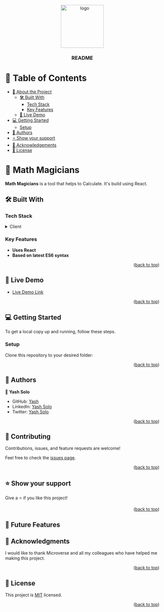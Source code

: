 
<a name="readme-top"></a>

<!--
HOW TO USE:
This is an example of how you may give instructions on setting up your project locally.

Modify this file to match your project and remove sections that don't apply.

REQUIRED SECTIONS:
- Table of Contents
- About the Project
  - Built With
  - Live Demo
- Getting Started
- Authors
- Future Features
- Contributing
- Show your support
- Acknowledgements
- License

After you're finished please remove all the comments and instructions!
-->

<div align="center">

  <img src="https://user-images.githubusercontent.com/74345713/208942551-07d6427b-ff1a-4d6e-8f14-21c206cbe1db.png" alt="logo" width="140"  height="auto" />
  <br/>

  <h3><b>README</b></h3>

</div>

<!-- TABLE OF CONTENTS -->

# 📗 Table of Contents

- [📖 About the Project](#about-project)
  - [🛠 Built With](#built-with)
    - [Tech Stack](#tech-stack)
    - [Key Features](#key-features)
  - [🚀 Live Demo](#live-demo)
- [💻 Getting Started](#getting-started)
  - [Setup](#setup)
- [👥 Authors](#authors)
- [⭐️ Show your support](#support)
- [🙏 Acknowledgements](#acknowledgements)
- [📝 License](#license)

<!-- PROJECT DESCRIPTION -->

# 📖 Math Magicians <a name="about-project"></a>

**Math Magicians** is a tool that helps to Calculate. It's build using React.

## 🛠 Built With <a name="built-with"></a>

### Tech Stack <a name="tech-stack"></a>

<details>
  <summary>Client</summary>
  <ul>
    <li><a href="">HTML</a></li>
    <li><a href="">CSS</a></li>
    <li><a href="">JavaScript</a></li>
    <li><a href="">React</a></li>
  </ul>
</details>

<!-- Features -->

### Key Features <a name="key-features"></a>

- **Uses React**
- **Based on latest ES6 syntax**

<p align="right">(<a href="#readme-top">back to top</a>)</p>

<!-- LIVE DEMO -->

## 🚀 Live Demo <a name="live-demo"></a>

- [Live Demo Link](https://yash244466666.github.io/math-magicians/)

<p align="right">(<a href="#readme-top">back to top</a>)</p>

<!-- GETTING STARTED -->

## 💻 Getting Started <a name="getting-started"></a>

To get a local copy up and running, follow these steps.

### Setup

Clone this repository to your desired folder:

<p align="right">(<a href="#readme-top">back to top</a>)</p>

<!-- AUTHORS -->

## 👥 Authors <a name="authors"></a>

👤 **Yash Solo**

- GitHub: [Yash](https://github.com/yash244466666)
- LinkedIn: [Yash Solo](https://www.linkedin.com/in/yash-solo)
- Twitter: [Yash Solo](https://twitter.com/yash_solo000)


<p align="right">(<a href="#readme-top">back to top</a>)</p>

<!-- CONTRIBUTING -->

## 🤝 Contributing <a name="contributing"></a>

Contributions, issues, and feature requests are welcome!

Feel free to check the [issues page](https://github.com/yash244466666/math-magicians/issues).

<p align="right">(<a href="#readme-top">back to top</a>)</p>

<!-- SUPPORT -->

## ⭐️ Show your support <a name="support"></a>

Give a ⭐️ if you like this project!

<p align="right">(<a href="#readme-top">back to top</a>)</p>

<!-- ACKNOWLEDGEMENTS -->


<!-- FUTURE FEATURES -->
## 🔭 Future Features <a name="future-features"></a>

<!-- > Describe 1 - 3 features you will add to the project.

- **Use callbacks and promises**
- **Use ES6 modules to write modular JavaScript**
- **Send and receive data from an API**  -->

<!-- FUTURE FEATURES -->


## 🙏 Acknowledgments <a name="acknowledgements"></a>

I would like to thank Microverse and all my colleagues who have helped me making this project.

<p align="right">(<a href="#readme-top">back to top</a>)</p>

<!-- LICENSE -->

## 📝 License <a name="license"></a>

This project is [MIT](https://github.com/Wahaj-Ali/To-do-list/blob/main/LICENSE) licensed.

<p align="right">(<a href="#readme-top">back to top</a>)</p>
